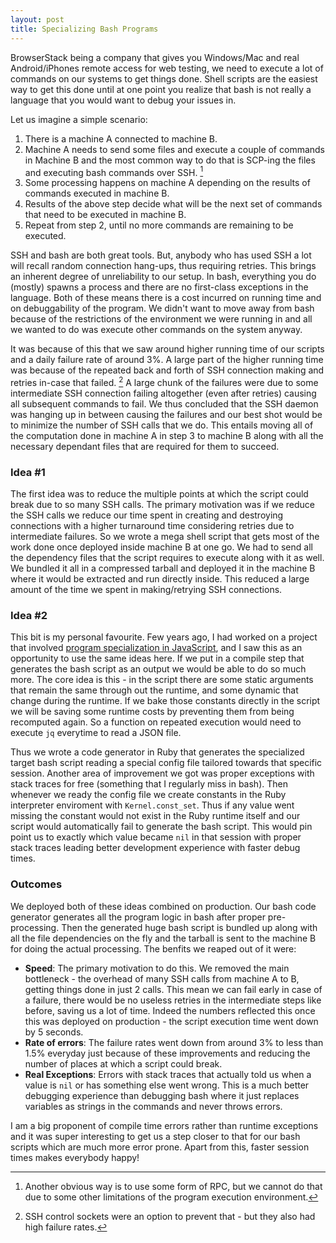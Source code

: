 ```yaml
---
layout: post
title: Specializing Bash Programs
---
```


BrowserStack being a company that gives you Windows/Mac and real Android/iPhones remote access for web testing, we need to execute a lot of commands on our systems to get things done. Shell scripts are the easiest way to get this done until at one point you realize that bash is not really a language that you would want to debug your issues in.

Let us imagine a simple scenario:

1. There is a machine A connected to machine B.
2. Machine A needs to send some files and execute a couple of commands in Machine B and the most common way to do that is SCP-ing the files and executing bash commands over SSH. [^1]
3. Some processing happens on machine A depending on the results of commands executed in machine B.
4. Results of the above step decide what will be the next set of commands that need to be executed in machine B.
5. Repeat from step 2, until no more commands are remaining to be executed.

SSH and bash are both great tools. But, anybody who has used SSH a lot will recall random connection hang-ups, thus requiring retries. This brings an inherent degree of unreliability to our setup. In bash, everything you do (mostly) spawns a process and there are no first-class exceptions in the language. Both of these means there is a cost incurred on running time and on debuggability of the program. We didn't want to move away from bash because of the restrictions of the environment we were running in and all we wanted to do was execute other commands on the system anyway.

It was because of this that we saw around higher running time of our scripts and a daily failure rate of around 3%. A large part of the higher running time was because of the repeated back and forth of SSH connection making and retries in-case that failed. [^2] A large chunk of the failures were due to some intermediate SSH connection failing altogether (even after retries) causing all subsequent commands to fail. We thus concluded that the SSH daemon was hanging up in between causing the failures and our best shot would be to minimize the number of SSH calls that we do. This entails moving all of the computation done in machine A in step 3 to machine B along with all the necessary dependant files that are required for them to succeed.

### Idea #1

The first idea was to reduce the multiple points at which the script could break due to so many SSH calls. The primary motivation was if we reduce the SSH calls we reduce our time spent in creating and destroying connections with a higher turnaround time considering retries due to intermediate failures. So we wrote a mega shell script that gets most of the work done once deployed inside machine B at one go. We had to send all the dependency files that the script requires to execute along with it as well. We bundled it all in a compressed tarball and deployed it in the machine B where it would be extracted and run directly inside. This reduced a large amount of the time we spent in making/retrying SSH connections.

### Idea #2

This bit is my personal favourite. Few years ago, I had worked on a project that involved [program specialization in JavaScript](http://link.springer.com/chapter/10.1007/978-3-662-46823-4_26), and I saw this as an opportunity to use the same ideas here. If we put in a compile step that generates the bash script as an output we would be able to do so much more. The core idea is this - in the script there are some static arguments that remain the same through out the runtime, and some dynamic that change during the runtime. If we bake those constants directly in the script we will be saving some runtime costs by preventing them from being recomputed again. So a function on repeated execution would need to execute `jq` everytime to read a JSON file.

Thus we wrote a code generator in Ruby that generates the specialized target bash script reading a special config file tailored towards that specific session. Another area of improvement we got was proper exceptions with stack traces for free (something that I regularly miss in bash). Then whenever we ready the config file we create constants in the Ruby interpreter enviroment with `Kernel.const_set`. Thus if any value went missing the constant would not exist in the Ruby runtime itself and our script would automatically fail to generate the bash script. This would pin point us to exactly which value became `nil` in that session with proper stack traces leading better development experience with faster debug times.

### Outcomes

We deployed both of these ideas combined on production. Our bash code generator generates all the program logic in bash after proper pre-processing. Then the generated huge bash script is bundled up along with all the file dependencies on the fly and the tarball is sent to the machine B for doing the actual processing. The benfits we reaped out of it were:

* **Speed**: The primary motivation to do this. We removed the main bottleneck - the overhead of many SSH calls from machine A to B, getting things done in just 2 calls. This mean we can fail early in case of a failure, there would be no useless retries in the intermediate steps like before, saving us a lot of time. Indeed the numbers reflected this once this was deployed on production - the script execution time went down by 5 seconds.
* **Rate of errors**: The failure rates went down from around 3% to less than 1.5% everyday just because of these improvements and reducing the number of places at which a script could break.
* **Real Exceptions**: Errors with stack traces that actually told us when a value is `nil` or has something else went wrong. This is a much better debugging experience than debugging bash where it just replaces variables as strings in the commands and never throws errors.

<!-- Easter Egg: Users actually noticed things becoming faster because of this work and tweeted about it: https://twitter.com/_JayGeorge/status/817107605944418304 -->

I am a big proponent of compile time errors rather than runtime exceptions and it was super interesting to get us a step closer to that for our bash scripts which are much more error prone. Apart from this, faster session times makes everybody happy!

[^1]: Another obvious way is to use some form of RPC, but we cannot do that due to some other limitations of the program execution environment.
[^2]: SSH control sockets were an option to prevent that - but they also had high failure rates.
